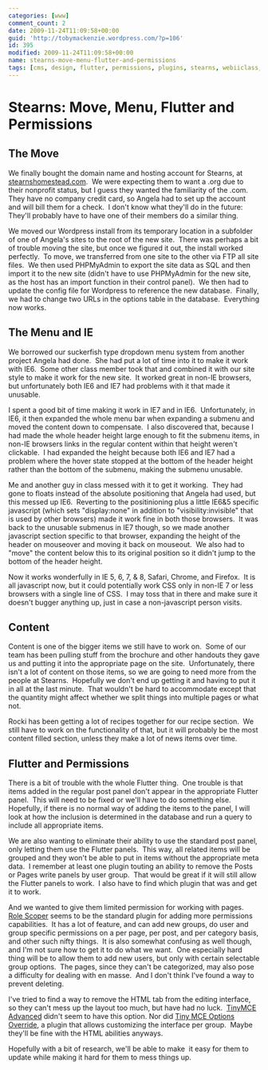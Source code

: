 ```yaml
---
categories: [www]
comment_count: 2
date: 2009-11-24T11:09:58+00:00
guid: 'http://tobymackenzie.wordpress.com/?p=106'
id: 395
modified: 2009-11-24T11:09:58+00:00
name: stearns-move-menu-flutter-and-permissions
tags: [cms, design, flutter, permissions, plugins, stearns, webiiclass, wordpress]
---
```


Stearns: Move, Menu, Flutter and Permissions
============================================

The Move
--------

We finally bought the domain name and hosting account for Stearns, at [stearnshomestead.com](http://stearnshomestead.com).  We were expecting them to want a .org due to their nonprofit status, but I guess they wanted the familiarity of the .com.  They have no company credit card, so Angela had to set up the account and will bill them for a check.  I don't know what they'll do in the future:  They'll probably have to have one of their members do a similar thing.

We moved our Wordpress install from its temporary location in a subfolder of one of Angela's sites to the root of the new site.  There was perhaps a bit of trouble moving the site, but once we figured it out, the install worked perfectly.  To move, we transferred from one site to the other via FTP all site files.  We then used PHPMyAdmin to export the site data as SQL and then import it to the new site (didn't have to use PHPMyAdmin for the new site, as the host has an import function in their control panel).  We then had to update the config file for Wordpress to reference the new database.  Finally, we had to change two URLs in the options table in the database.  Everything now works.

<!--more-->
The Menu and IE
---------------

We borrowed our suckerfish type dropdown menu system from another project Angela had done.  She had put a lot of time into it to make it work with IE6.  Some other class member took that and combined it with our site style to make it work for the new site.  It worked great in non-IE browsers, but unfortunately both IE6 and IE7 had problems with it that made it unusable.

I spent a good bit of time making it work in IE7 and in IE6.  Unfortunately, in IE6, it then expanded the whole menu bar when expanding a submenu and moved the content down to compensate.  I also discovered that, because I had made the whole header height large enough to fit the submenu items, in non-IE browsers links in the regular content within that height weren't clickable.  I had expanded the height because both IE6 and IE7 had a problem where the hover state stopped at the bottom of the header height rather than the bottom of the submenu, making the submenu unusable.

Me and another guy in class messed with it to get it working.  They had gone to floats instead of the absolute positioning that Angela had used, but this messed up IE6.  Reverting to the positinioning plus a little IE6&5 specific javascript (which sets "display:none" in addition to "visibility:invisible" that is used by other browsers) made it work fine in both those browsers.  It was back to the unusable submenus in IE7 though, so we made another javascript section specific to that browser, expanding the height of the header on mouseover and moving it back on mouseout.  We also had to "move" the content below this to its original position so it didn't jump to the bottom of the header height.

Now it works wonderfully in IE 5, 6, 7, & 8, Safari, Chrome, and Firefox.  It is all javascript now, but it could potentially work CSS only in non-IE 7 or less browsers with a single line of CSS.  I may toss that in there and make sure it doesn't bugger anything up, just in case a non-javascript person visits.

Content
-------

Content is one of the bigger items we still have to work on.  Some of our team has been pulling stuff from the brochure and other handouts they gave us and putting it into the appropriate page on the site.  Unfortunately, there isn't a lot of content on those items, so we are going to need more from the people at Stearns.  Hopefully we don't end up getting it and having to put it in all at the last minute.  That wouldn't be hard to accommodate except that the quantity might affect whether we split things into multiple pages or what not.

Rocki has been getting a lot of recipes together for our recipe section.  We still have to work on the functionality of that, but it will probably be the most content filled section, unless they make a lot of news items over time.

Flutter and Permissions
-----------------------

There is a bit of trouble with the whole Flutter thing.  One trouble is that items added in the regular post panel don't appear in the appropriate Flutter panel.  This will need to be fixed or we'll have to do something else.  Hopefully, if there is no normal way of adding the items to the panel, I will look at how the inclusion is determined in the database and run a query to include all appropriate items.

We are also wanting to eliminate their ability to use the standard post panel, only letting them use the Flutter panels.  This way, all related items will be grouped and they won't be able to put in items without the appropriate meta data.  I remember at least one plugin touting an ability to remove the Posts or Pages write panels by user group.  That would be great if it will still allow the Flutter panels to work.  I also have to find which plugin that was and get it to work.

And we wanted to give them limited permission for working with pages.  [Role Scoper](http://agapetry.net/news/introducing-role-scoper/) seems to be the standard plugin for adding more permissions capabilities.  It has a lot of feature, and can add new groups, do user and group specific permissions on a per page, per post, and per category basis, and other such nifty things.  It is also somewhat confusing as well though, and I'm not sure how to get it to do what we want.  One especially hard thing will be to allow them to add new users, but only with certain selectable group options.  The pages, since they can't be categorized, may also pose a difficulty for dealing with en masse.  And I don't think I've found a way to prevent deleting.

I've tried to find a way to remove the HTML tab from the editing interface, so they can't mess up the layout too much, but have had no luck.  [TinyMCE Advanced](http://wordpress.org/extend/plugins/tinymce-advanced/) didn't seem to have this option.  Nor did [Tiny MCE Options Override](http://wordpress.org/extend/plugins/tinymce-options-override/), a plugin that allows customizing the interface per group.  Maybe they'll be fine with the HTML abilities anyways.

Hopefully with a bit of research, we'll be able to make  it easy for them to update while making it hard for them to mess things up.
